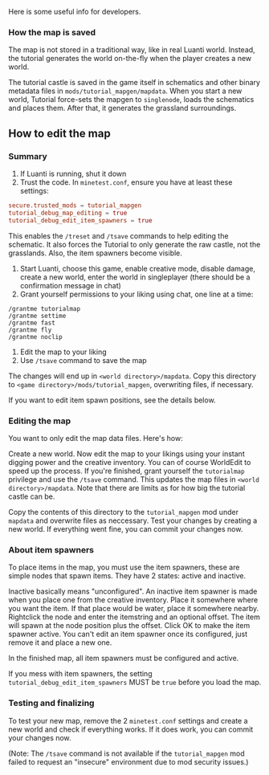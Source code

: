 Here is some useful info for developers.

### How the map is saved

The map is not stored in a traditional way, like in real Luanti world. Instead, the tutorial generates the world on-the-fly when the player creates a new world.

The tutorial castle is saved in the game itself in schematics and other binary metadata files in `mods/tutorial_mapgen/mapdata`. When you start a new world, Tutorial force-sets the mapgen to `singlenode`, loads the schematics and places them. After that, it generates the grassland surroundings.

## How to edit the map

### Summary

1. If Luanti is running, shut it down
1. Trust the code. In `minetest.conf`, ensure you have at least these settings:

```conf
secure.trusted_mods = tutorial_mapgen
tutorial_debug_map_editing = true
tutorial_debug_edit_item_spawners = true
```

This enables the `/treset` and `/tsave` commands to help editing the schematic. It also forces the Tutorial to only generate the raw castle, not the grasslands. Also, the item spawners become visible.

1. Start Luanti, choose this game, enable creative mode, disable damage, create a new world, enter the world in singleplayer (there should be a confirmation message in chat)
1. Grant yourself permissions to your liking using chat, one line at a time:

```
/grantme tutorialmap
/grantme settime
/grantme fast
/grantme fly
/grantme noclip
```

1. Edit the map to your liking
1. Use `/tsave` command to save the map

The changes will end up in `<world directory>/mapdata`. Copy this directory to `<game directory>/mods/tutorial_mapgen`, overwriting files, if necessary.

If you want to edit item spawn positions, see the details below.

### Editing the map

You want to only edit the map data files. Here's how:

Create a new world. Now edit the map to your likings using your instant digging power and the creative inventory. You can of course WorldEdit to speed up the process.
If you're finished, grant yourself the `tutorialmap` privilege and use the `/tsave` command. This updates the map files in `<world directory>/mapdata`. Note that there are limits as for how big the tutorial castle can be.

Copy the contents of this directory to the `tutorial_mapgen` mod under `mapdata` and overwrite files as neccessary. Test your changes by creating a new world. If everything went fine, you can commit your changes now.

### About item spawners

To place items in the map, you must use the item spawners, these are simple nodes that spawn items. They have 2 states: active and inactive.

Inactive basically means "unconfigured". An inactive item spawner is made when you place one from the creative inventory. Place it somewhere where you want the item. If that place would be water, place it somewhere nearby. Rightclick the node and enter the itemstring and an optional offset. The item will spawn at the node position plus the offset. Click OK to make the item spawner active. You can't edit an item spawner once its configured, just remove it and place a new one.

In the finished map, all item spawners must be configured and active.

If you mess with item spawners, the setting `tutorial_debug_edit_item_spawners` MUST be `true` before you load the map.

### Testing and finalizing

To test your new map, remove the 2 `minetest.conf` settings and create a new world and check if everything works. If it does work, you can commit your changes now.

(Note: The `/tsave` command is not available if the `tutorial_mapgen` mod failed to request an "insecure" environment due to mod security issues.)
